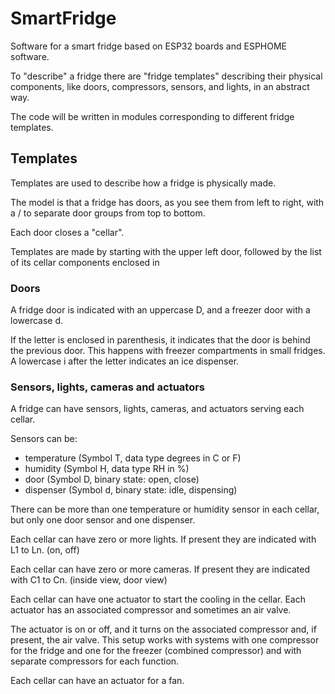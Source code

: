 # SmartFridge
Software for a smart fridge based on ESP32 boards and ESPHOME software.

To "describe" a fridge there are "fridge templates" describing their physical components, like doors, compressors, sensors, and lights, in an abstract way.

The code will be written in modules corresponding to different fridge templates.

## Templates
Templates are used to describe how a fridge is physically made.

The model is that a fridge has doors, as you see them from left to right, with a / to separate door groups from top to bottom.

Each door closes a "cellar".

Templates are made by starting with the upper left door, followed by the list of its cellar components enclosed in 

### Doors

A fridge door is indicated with an uppercase D, and a freezer door with a lowercase d.

If the letter is enclosed in parenthesis, it indicates that the door is behind the previous door. This happens with freezer compartments in small fridges.
A lowercase i after the letter indicates an ice dispenser.

### Sensors, lights, cameras and actuators

A fridge can have sensors, lights, cameras, and actuators serving each cellar.

Sensors can be:
- temperature (Symbol T, data type degrees in C or F)
- humidity (Symbol H, data type RH in %)
- door (Symbol D, binary state: open, close)
- dispenser (Symbol d, binary state: idle, dispensing)

There can be more than one temperature or humidity sensor in each cellar, but only one door sensor and one dispenser.

Each cellar can have zero or more lights. If present they are indicated with L1 to Ln. (on, off)

Each cellar can have zero or more cameras. If present they are indicated with C1 to Cn. (inside view, door view)


Each cellar can have one actuator to start the cooling in the cellar. Each actuator has an associated compressor and sometimes an air valve.

The actuator is on or off, and it turns on the associated compressor and, if present, the air valve. This setup works with systems with one compressor for the fridge and one for the freezer (combined compressor) and with separate compressors for each function.

Each cellar can have an actuator for a fan.
